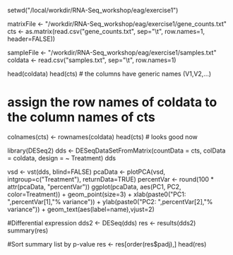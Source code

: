setwd("/local/workdir/RNA-Seq_workshop/eag/exercise1")

matrixFile <- "/workdir/RNA-Seq_workshop/eag/exercise1/gene_counts.txt"
cts <- as.matrix(read.csv("gene_counts.txt", sep="\t", row.names=1, header=FALSE))

sampleFile <- "/workdir/RNA-Seq_workshop/eag/exercise1/samples.txt"
coldata <- read.csv("samples.txt", sep="\t", row.names=1)

head(coldata)
head(cts) # the columns have generic names (V1,V2,...)
# assign the row names of coldata to the column names of cts

colnames(cts) <- rownames(coldata)
head(cts) # looks good now



library(DESeq2)
dds <- DESeqDataSetFromMatrix(countData = cts, colData = coldata, design = ~ Treatment)
dds



vsd <- vst(dds, blind=FALSE)
pcaData <- plotPCA(vsd, intgroup=c("Treatment"), returnData=TRUE)
percentVar <- round(100 * attr(pcaData, "percentVar"))
ggplot(pcaData, aes(PC1, PC2, color=Treatment)) + geom_point(size=3) + xlab(paste0("PC1: ",percentVar[1],"% variance")) + ylab(paste0("PC2: ",percentVar[2],"% variance")) + geom_text(aes(label=name),vjust=2)



#Differential expression
dds2 <- DESeq(dds)
res <- results(dds2)
summary(res)

#Sort summary list by p-value
res <- res[order(res$padj),]
head(res)









